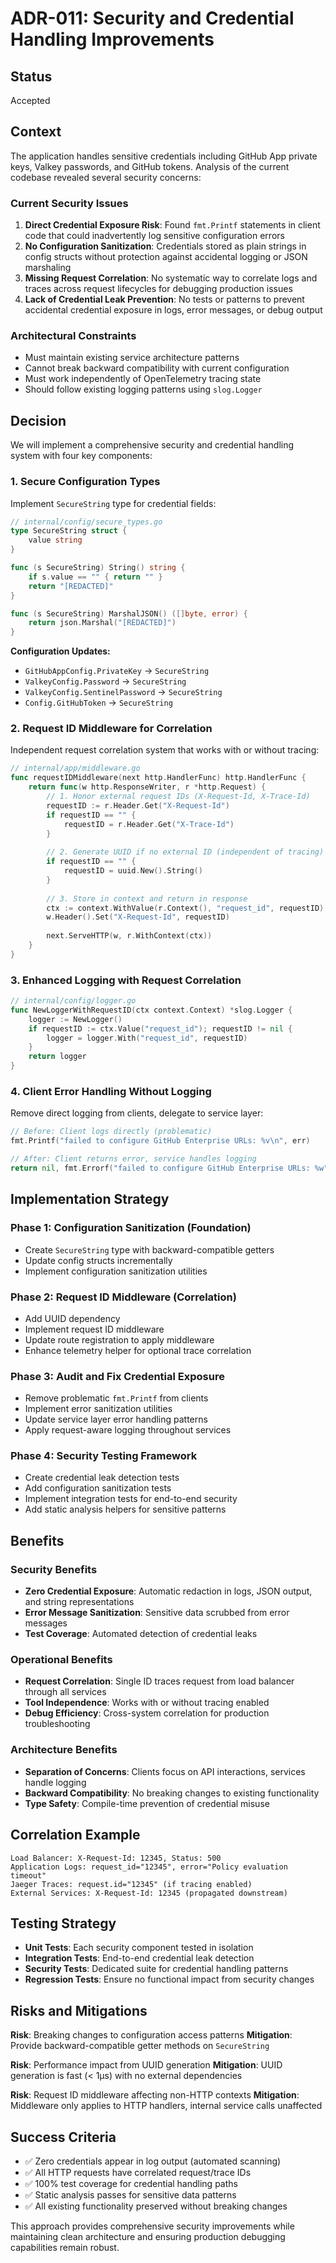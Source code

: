 # ADR-011: Security and Credential Handling Improvements

## Status
Accepted

## Context

The application handles sensitive credentials including GitHub App private keys, Valkey passwords, and GitHub tokens. Analysis of the current codebase revealed several security concerns:

### Current Security Issues

1. **Direct Credential Exposure Risk**: Found `fmt.Printf` statements in client code that could inadvertently log sensitive configuration errors
2. **No Configuration Sanitization**: Credentials stored as plain strings in config structs without protection against accidental logging or JSON marshaling
3. **Missing Request Correlation**: No systematic way to correlate logs and traces across request lifecycles for debugging production issues
4. **Lack of Credential Leak Prevention**: No tests or patterns to prevent accidental credential exposure in logs, error messages, or debug output

### Architectural Constraints

- Must maintain existing service architecture patterns
- Cannot break backward compatibility with current configuration
- Must work independently of OpenTelemetry tracing state
- Should follow existing logging patterns using `slog.Logger`

## Decision

We will implement a comprehensive security and credential handling system with four key components:

### 1. Secure Configuration Types

Implement `SecureString` type for credential fields:

```go
// internal/config/secure_types.go
type SecureString struct {
    value string
}

func (s SecureString) String() string {
    if s.value == "" { return "" }
    return "[REDACTED]"
}

func (s SecureString) MarshalJSON() ([]byte, error) {
    return json.Marshal("[REDACTED]")
}
```

**Configuration Updates:**
- `GitHubAppConfig.PrivateKey` → `SecureString`
- `ValkeyConfig.Password` → `SecureString`
- `ValkeyConfig.SentinelPassword` → `SecureString`
- `Config.GitHubToken` → `SecureString`

### 2. Request ID Middleware for Correlation

Independent request correlation system that works with or without tracing:

```go
// internal/app/middleware.go
func requestIDMiddleware(next http.HandlerFunc) http.HandlerFunc {
    return func(w http.ResponseWriter, r *http.Request) {
        // 1. Honor external request IDs (X-Request-Id, X-Trace-Id)
        requestID := r.Header.Get("X-Request-Id")
        if requestID == "" {
            requestID = r.Header.Get("X-Trace-Id")
        }
        
        // 2. Generate UUID if no external ID (independent of tracing)
        if requestID == "" {
            requestID = uuid.New().String()
        }
        
        // 3. Store in context and return in response
        ctx := context.WithValue(r.Context(), "request_id", requestID)
        w.Header().Set("X-Request-Id", requestID)
        
        next.ServeHTTP(w, r.WithContext(ctx))
    }
}
```

### 3. Enhanced Logging with Request Correlation

```go
// internal/config/logger.go
func NewLoggerWithRequestID(ctx context.Context) *slog.Logger {
    logger := NewLogger()
    if requestID := ctx.Value("request_id"); requestID != nil {
        logger = logger.With("request_id", requestID)
    }
    return logger
}
```

### 4. Client Error Handling Without Logging

Remove direct logging from clients, delegate to service layer:

```go
// Before: Client logs directly (problematic)
fmt.Printf("failed to configure GitHub Enterprise URLs: %v\n", err)

// After: Client returns error, service handles logging
return nil, fmt.Errorf("failed to configure GitHub Enterprise URLs: %w", err)
```

## Implementation Strategy

### Phase 1: Configuration Sanitization (Foundation)
- Create `SecureString` type with backward-compatible getters
- Update config structs incrementally
- Implement configuration sanitization utilities

### Phase 2: Request ID Middleware (Correlation)
- Add UUID dependency
- Implement request ID middleware 
- Update route registration to apply middleware
- Enhance telemetry helper for optional trace correlation

### Phase 3: Audit and Fix Credential Exposure
- Remove problematic `fmt.Printf` from clients
- Implement error sanitization utilities
- Update service layer error handling patterns
- Apply request-aware logging throughout services

### Phase 4: Security Testing Framework
- Create credential leak detection tests
- Add configuration sanitization tests
- Implement integration tests for end-to-end security
- Add static analysis helpers for sensitive patterns

## Benefits

### Security Benefits
- **Zero Credential Exposure**: Automatic redaction in logs, JSON output, and string representations
- **Error Message Sanitization**: Sensitive data scrubbed from error messages
- **Test Coverage**: Automated detection of credential leaks

### Operational Benefits  
- **Request Correlation**: Single ID traces request from load balancer through all services
- **Tool Independence**: Works with or without tracing enabled
- **Debug Efficiency**: Cross-system correlation for production troubleshooting

### Architecture Benefits
- **Separation of Concerns**: Clients focus on API interactions, services handle logging
- **Backward Compatibility**: No breaking changes to existing functionality
- **Type Safety**: Compile-time prevention of credential misuse

## Correlation Example

```
Load Balancer: X-Request-Id: 12345, Status: 500
Application Logs: request_id="12345", error="Policy evaluation timeout"  
Jaeger Traces: request.id="12345" (if tracing enabled)
External Services: X-Request-Id: 12345 (propagated downstream)
```

## Testing Strategy

- **Unit Tests**: Each security component tested in isolation
- **Integration Tests**: End-to-end credential leak detection  
- **Security Tests**: Dedicated suite for credential handling patterns
- **Regression Tests**: Ensure no functional impact from security changes

## Risks and Mitigations

**Risk**: Breaking changes to configuration access patterns
**Mitigation**: Provide backward-compatible getter methods on `SecureString`

**Risk**: Performance impact from UUID generation
**Mitigation**: UUID generation is fast (< 1μs) with no external dependencies

**Risk**: Request ID middleware affecting non-HTTP contexts
**Mitigation**: Middleware only applies to HTTP handlers, internal service calls unaffected

## Success Criteria

- ✅ Zero credentials appear in log output (automated scanning)
- ✅ All HTTP requests have correlated request/trace IDs
- ✅ 100% test coverage for credential handling paths
- ✅ Static analysis passes for sensitive data patterns
- ✅ All existing functionality preserved without breaking changes

This approach provides comprehensive security improvements while maintaining clean architecture and ensuring production debugging capabilities remain robust.
